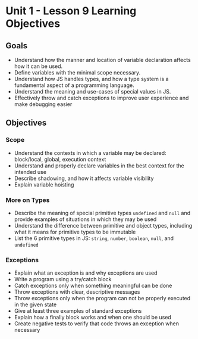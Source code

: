 # Unit 1 - Lesson 9 Learning Objectives

## Goals

- Understand how the manner and location of variable declaration affects how it can be used.
- Define variables with the minimal scope necessary.
- Understand how JS handles types, and how a type system is a fundamental aspect of a programming language.
- Understand the meaning and use-cases of special values in JS.
- Effectively throw and catch exceptions to improve user experience and make debugging easier

## Objectives

### Scope

- Understand the contexts in which a variable may be declared: block/local, global, execution context
- Understand and properly declare variables in the best context for the intended use
- Describe shadowing, and how it affects variable visibility
- Explain variable hoisting

### More on Types

- Describe the meaning of special primitive types `undefined` and `null` and provide examples of situations in which they may be used
- Understand the difference between primitive and object types, including what it means for primitive types to be immutable
- List the 6 primitive types in JS: `string`, `number`, `boolean`, `null`, and `undefined`

### Exceptions

- Explain what an exception is and why exceptions are used
- Write a program using a try/catch block
- Catch exceptions only when something meaningful can be done
- Throw exceptions with clear, descriptive messages
- Throw exceptions only when the program can not be properly executed in the given state
- Give at least three examples of standard exceptions
- Explain how a finally block works and when one should be used
- Create negative tests to verify that code throws an exception when necessary
